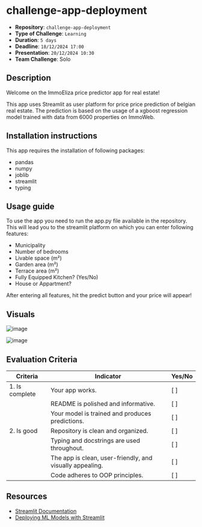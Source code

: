 # challenge-app-deployment

- **Repository**: `challenge-app-deployment`
- **Type of Challenge**: `Learning`
- **Duration**: `5 days`
- **Deadline**: `18/12/2024 17:00`
- **Presentation**: `20/12/2024 10:30`
- **Team Challenge**: Solo

## Description
Welcome on the ImmoEliza price predictor app for real estate!

This app uses Streamlit as user platform for price price prediction of belgian real estate.
The prediction is based on the usage of a xgboost regression model trained with data from 6000 properties on ImmoWeb.

## Installation instructions
This app requires the installation of following packages:
- pandas
- numpy
- joblib
- streamlit
- typing

## Usage guide
To use the app you need to run the app.py file available in the repository.
This will lead you to the streamlit platform on which you can enter following features:
- Municipality
- Number of bedrooms
- Livable space (m²)
- Garden area (m²)
- Terrace area (m²)
- Fully Equipped Kitchen? (Yes/No)
- House or Appartment?

After entering all features, hit the predict button and your price will appear!

## Visuals

![image](https://github.com/user-attachments/assets/829b3b1e-3e20-47db-9a8b-5dda5db661c2)

![image](https://github.com/user-attachments/assets/11fcfc7d-9b14-4ae0-8e3a-8664661802a8)

## Evaluation Criteria

| Criteria       | Indicator                                                | Yes/No |
| -------------- | -------------------------------------------------------- | ------ |
| 1. Is complete | Your app works.                                          | [ ]    |
|                | README is polished and informative.                     | [ ]    |
|                | Your model is trained and produces predictions.          | [ ]    |
| 2. Is good     | Repository is clean and organized.                       | [ ]    |
|                | Typing and docstrings are used throughout.               | [ ]    |
|                | The app is clean, user-friendly, and visually appealing. | [ ]    |
|                | Code adheres to OOP principles.                          | [ ]    |

## Resources

- [Streamlit Documentation](https://docs.streamlit.io/deploy/streamlit-community-cloud/deploy-your-app)
- [Deploying ML Models with Streamlit](https://towardsdatascience.com/deploying-ml-models-using-streamlit-5d6212453bdd)
